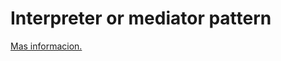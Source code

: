 # Interpreter or mediator pattern

[Mas informacion.](https://refactoring.guru/es/design-patterns/mediator)